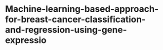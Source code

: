 # Machine-learning-based-approach-for-breast-cancer-classification-and-regression-using-gene-expressio
